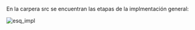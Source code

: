 
En la carpera src se encuentran las etapas de la implmentación general:






![esq_impl](https://github.com/lmontaldo/entrega_primera/assets/31391486/ad795b8a-9970-49c4-a72e-7aa3235ada8b)
